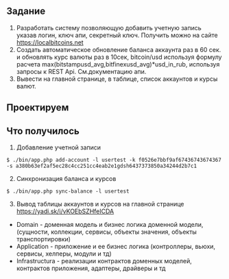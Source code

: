 ## Задание
1. Разработать систему позволяющую добавить учетную запись указав логин, ключ апи, секретный ключ. Получить можно на сайте https://localbitcoins.net
2. Создать автоматическое обновление баланса аккаунта раз в 60 сек. и обновлять курс валюты раз в 10сек, bitcoin/usd используя формулу расчета max(bitstampusd_avg,bitfinexusd_avg)*usd_in_rub, используя запросы к REST Api. См.документацию апи.
3. Вывести на главной странице, в таблице, список аккаунтов и курсы валют.

## Проектируем



## Что получилось

1. Добавление учетной записи
```
$ ./bin/app.php add-account -l usertest -k f0526e7bbf9af67436743674367 -s a380b63ef2af5ec28c4cc251cc4eab2e1gdsh6437373850a34244d2b7c1
```

2. Синхронизация баланса и курсов
```
$ ./bin/app.php sync-balance -l usertest
```
3. Вывод таблицы аккаунтов и курсов на главной странице
https://yadi.sk/i/vKOEbSZHfeICDA

- Domain - доменная модель и бизнес логика доменной модели, (сущности, коллекции, сервисы, объекты значения, объекты транспортировки)
- Аpplication - приложение и ее бизнес логика (контроллеры, вьюхи, сервисы, хелперы, модули и тд)
- Infrastructura - реализации контрактов доменных моделей, контрактов приложения, адаптеры, драйверы и тд
